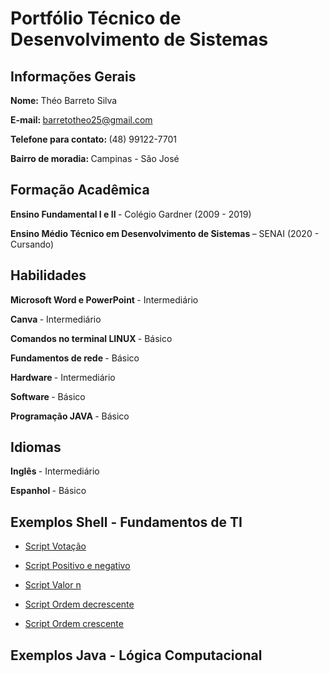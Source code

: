 # Portfólio Técnico de Desenvolvimento de Sistemas
## <b> Informações Gerais </b>
<b> Nome: </b> Théo Barreto Silva 

<b> E-mail: </b> barretotheo25@gmail.com

<b> Telefone para contato: </b> (48) 99122-7701

<b> Bairro de moradia: </b> Campinas - São José

## <b> Formação Acadêmica </b>

<b> Ensino Fundamental I e II </B> - Colégio Gardner (2009 - 2019)

<b> Ensino Médio Técnico em Desenvolvimento de Sistemas </B> – SENAI (2020 - Cursando)

## <b> Habilidades </b>

<B> Microsoft Word e PowerPoint </B> - Intermediário

<B> Canva </B> - Intermediário

<B> Comandos no terminal LINUX </B> - Básico

<B> Fundamentos de rede </B> - Básico

<B> Hardware </B> - Intermediário

<B> Software </B> - Básico

<B> Programação JAVA </B> - Básico

## <b> Idiomas </b>

<b> Inglês </b> - Intermediário

<b> Espanhol </b> - Básico

## <b> Exemplos Shell - Fundamentos de TI </b>

* [Script Votação](Portfolio_2B\Portfolio-Tecnico-2B\FundamentosTI\exemplos\votação.sh)

* [Script Positivo e negativo](Portfolio_2B\Portfolio-Tecnico-2B\FundamentosTI\exemplos\positivo_negativo.sh)

* [Script Valor n](Portfolio_2B\Portfolio-Tecnico-2B\FundamentosTI\exemplos\valor_n.sh)

* [Script Ordem decrescente](Portfolio_2B\Portfolio-Tecnico-2B\FundamentosTI\exemplos\ordem_decrescente.sh)

* [Script Ordem crescente](Portfolio_2B\Portfolio-Tecnico-2B\FundamentosTI\exemplos\ordem_crescente.sh)

## <b> Exemplos Java - Lógica Computacional </b>